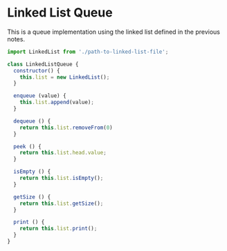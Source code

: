 # Linked List Queue
This is a queue implementation using the linked list defined in the previous notes.


```js
import LinkedList from './path-to-linked-list-file';

class LinkedListQueue {
  constructor() {
    this.list = new LinkedList();
  }

  enqueue (value) {
    this.list.append(value);
  }

  dequeue () {
    return this.list.removeFrom(0)
  }

  peek () {
    return this.list.head.value;
  }

  isEmpty () {
    return this.list.isEmpty();
  }

  getSize () {
    return this.list.getSize();
  }

  print () {
    return this.list.print();
  }
}
```